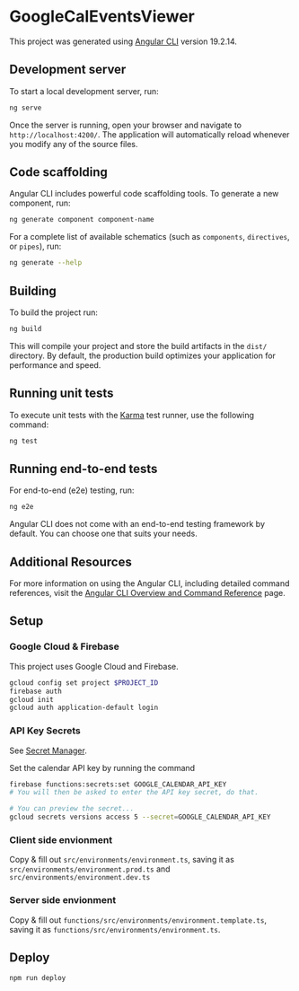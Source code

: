 # GoogleCalEventsViewer

This project was generated using [Angular CLI](https://github.com/angular/angular-cli) version 19.2.14.

## Development server

To start a local development server, run:

```bash
ng serve
```

Once the server is running, open your browser and navigate to `http://localhost:4200/`. The application will automatically reload whenever you modify any of the source files.

## Code scaffolding

Angular CLI includes powerful code scaffolding tools. To generate a new component, run:

```bash
ng generate component component-name
```

For a complete list of available schematics (such as `components`, `directives`, or `pipes`), run:

```bash
ng generate --help
```

## Building

To build the project run:

```bash
ng build
```

This will compile your project and store the build artifacts in the `dist/` directory. By default, the production build optimizes your application for performance and speed.

## Running unit tests

To execute unit tests with the [Karma](https://karma-runner.github.io) test runner, use the following command:

```bash
ng test
```

## Running end-to-end tests

For end-to-end (e2e) testing, run:

```bash
ng e2e
```

Angular CLI does not come with an end-to-end testing framework by default. You can choose one that suits your needs.

## Additional Resources

For more information on using the Angular CLI, including detailed command references, visit the [Angular CLI Overview and Command Reference](https://angular.dev/tools/cli) page.

## Setup

### Google Cloud & Firebase

This project uses Google Cloud and Firebase.

```sh
gcloud config set project $PROJECT_ID
firebase auth
gcloud init
gcloud auth application-default login
```

### API Key Secrets

See [Secret Manager](https://console.developers.google.com/apis/api/secretmanager.googleapis.com/overview).

Set the calendar API key by running the command
```sh
firebase functions:secrets:set GOOGLE_CALENDAR_API_KEY
# You will then be asked to enter the API key secret, do that.

# You can preview the secret...
gcloud secrets versions access 5 --secret=GOOGLE_CALENDAR_API_KEY
```

### Client side envionment

Copy & fill out `src/environments/environment.ts`, saving it as
`src/environments/environment.prod.ts` and `src/environments/environment.dev.ts`

### Server side envionment

Copy & fill out `functions/src/environments/environment.template.ts`, saving it as
`functions/src/environments/environment.ts`.

## Deploy

```
npm run deploy
```